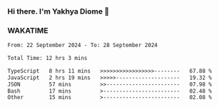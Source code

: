 ### Hi there. I'm Yakhya Diome 👋

### WAKATIME
<!--START_SECTION:waka-->

```txt
From: 22 September 2024 - To: 28 September 2024

Total Time: 12 hrs 3 mins

TypeScript   8 hrs 11 mins   >>>>>>>>>>>>>>>>>--------   67.88 %
JavaScript   2 hrs 19 mins   >>>>>--------------------   19.32 %
JSON         57 mins         >>-----------------------   07.98 %
Bash         17 mins         >------------------------   02.48 %
Other        15 mins         >------------------------   02.08 %
```

<!--END_SECTION:waka-->
